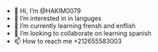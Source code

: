 - 👋 Hi, I’m @HAKIM0079
- 👀 I’m interested in in languges
- 🌱 I’m currently learning frensh and enflish
- 💞️ I’m looking to collaborate on learning spanish
- 📫 How to reach me +212655583003

<!---
HAKIM0079/HAKIM0079 is a ✨ special ✨ repository because its `README.md` (this file) appears on your GitHub profile.
You can click the Preview link to take a look at your changes.
--->
